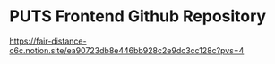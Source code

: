 # PUTS Frontend Github Repository

https://fair-distance-c6c.notion.site/ea90723db8e446bb928c2e9dc3cc128c?pvs=4
